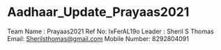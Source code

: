 # Aadhaar_Update_Prayaas2021


Team Name : Prayaas2021
Ref No: IxFerAL19o
Leader : Sheril S Thomas
Email: Sherilsthomas@gmail.com
Mobile Number: 8292804091
